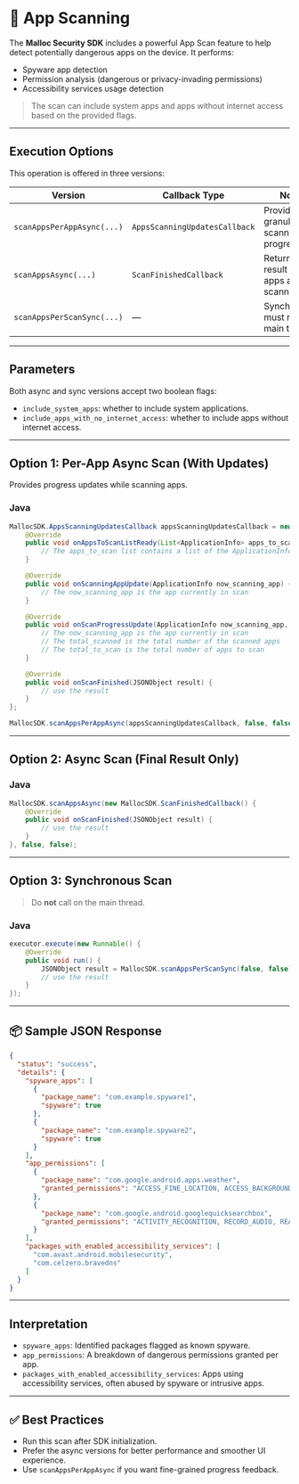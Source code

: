 # 📱 App Scanning

The **Malloc Security SDK** includes a powerful App Scan feature to help detect potentially dangerous apps on the device. It performs:

* Spyware app detection
* Permission analysis (dangerous or privacy-invading permissions)
* Accessibility services usage detection

> The scan can include system apps and apps without internet access based on the provided flags.

---

## Execution Options

This operation is offered in three versions:

| Version                    | Callback Type                 | Notes                                           |
| -------------------------- | ----------------------------- | ----------------------------------------------- |
| `scanAppsPerAppAsync(...)` | `AppsScanningUpdatesCallback` | Provides granular scanning progress             |
| `scanAppsAsync(...)`       | `ScanFinishedCallback`        | Returns final result after all apps are scanned |
| `scanAppsPerScanSync(...)` | —                             | Synchronous, must run off main thread           |

---

## Parameters

Both async and sync versions accept two boolean flags:

* `include_system_apps`: whether to include system applications.
* `include_apps_with_no_internet_access`: whether to include apps without internet access.

---

## Option 1: Per-App Async Scan (With Updates)

Provides progress updates while scanning apps.

### Java

```java
MallocSDK.AppsScanningUpdatesCallback appsScanningUpdatesCallback = new MallocSDK.AppsScanningUpdatesCallback() {
    @Override
    public void onAppsToScanListReady(List<ApplicationInfo> apps_to_scan) {
        // The apps_to_scan list contains a list of the ApplicationInfo of the apps to be scanned
    }

    @Override
    public void onScanningAppUpdate(ApplicationInfo now_scanning_app) {
        // The now_scanning_app is the app currently in scan
    }

    @Override
    public void onScanProgressUpdate(ApplicationInfo now_scanning_app, int total_scanned, int total_to_scan) {
        // The now_scanning_app is the app currently in scan
        // The total_scanned is the total number of the scanned apps
        // The total_to_scan is the total number of apps to scan
    }

    @Override
    public void onScanFinished(JSONObject result) {
        // use the result
    }
};

MallocSDK.scanAppsPerAppAsync(appsScanningUpdatesCallback, false, false);
```

---

## Option 2: Async Scan (Final Result Only)

### Java

```java
MallocSDK.scanAppsAsync(new MallocSDK.ScanFinishedCallback() {
    @Override
    public void onScanFinished(JSONObject result) {
        // use the result
    }
}, false, false);
```

---

## Option 3: Synchronous Scan

> Do **not** call on the main thread.

### Java

```java
executor.execute(new Runnable() {
    @Override
    public void run() {
        JSONObject result = MallocSDK.scanAppsPerScanSync(false, false);
        // use the result
    }
});
```

---

## 📦 Sample JSON Response

```json
{
  "status": "success",
  "details": {
    "spyware_apps": [
      {
        "package_name": "com.example.spyware1",
        "spyware": true
      },
      {
        "package_name": "com.example.spyware2",
        "spyware": true
      }
    ],
    "app_permissions": [
      {
        "package_name": "com.google.android.apps.weather",
        "granted_permissions": "ACCESS_FINE_LOCATION, ACCESS_BACKGROUND_LOCATION, INTERNET, ACCESS_COARSE_LOCATION"
      },
      {
        "package_name": "com.google.android.googlequicksearchbox",
        "granted_permissions": "ACTIVITY_RECOGNITION, RECORD_AUDIO, READ_CALL_LOG, READ_CALENDAR, READ_SMS, ACCESS_BACKGROUND_LOCATION, SEND_SMS, CALL_PHONE, WRITE_CONTACTS, BLUETOOTH_CONNECT, INTERNET, GET_ACCOUNTS, CAMERA, ACCESS_COARSE_LOCATION, READ_PHONE_STATE, READ_CONTACTS, BLUETOOTH_SCAN, WRITE_CALENDAR"
      }
    ],
    "packages_with_enabled_accessibility_services": [
      "com.avast.android.mobilesecurity",
      "com.celzero.bravedns"
    ]
  }
}
```

---

## Interpretation

* `spyware_apps`: Identified packages flagged as known spyware.
* `app_permissions`: A breakdown of dangerous permissions granted per app.
* `packages_with_enabled_accessibility_services`: Apps using accessibility services, often abused by spyware or intrusive apps.

---

## ✅ Best Practices

* Run this scan after SDK initialization.
* Prefer the async versions for better performance and smoother UI experience.
* Use `scanAppsPerAppAsync` if you want fine-grained progress feedback.

  
